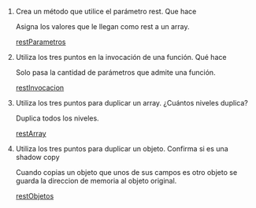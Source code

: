 1. Crea un método que utilice  el parámetro rest. Que hace

    Asigna los valores que le llegan como rest a un array.

    [restParametros](script.js)

1. Utiliza los tres puntos en la invocación de una función. Qué hace

    Solo pasa la cantidad de parámetros que admite una función.

    [restInvocacion](https://)
1. Utiliza los tres puntos para duplicar un array. ¿Cuántos niveles duplica?

    Duplica todos los niveles.

    [restArray](script.js)
1. Utiliza los tres puntos para duplicar un objeto. Confirma si es una shadow copy

    Cuando copias un objeto que unos de sus campos es otro objeto se guarda la direccion de memoria al objeto original.
    
    [restObjetos](script.js)
